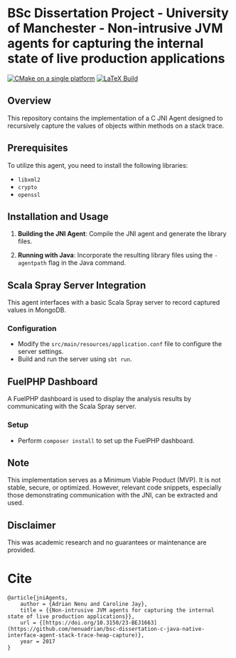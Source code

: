 #  BSc Dissertation Project - University of Manchester - Non-intrusive JVM agents for capturing the internal state of live production applications

[![CMake on a single platform](https://github.com/nenuadrian/c-java-native-interface-agent-stack-trace-heap-capture/actions/workflows/cmake-single-platform.yml/badge.svg)](https://github.com/nenuadrian/c-java-native-interface-agent-stack-trace-heap-capture/actions/workflows/cmake-single-platform.yml)
[![LaTeX Build](https://github.com/nenuadrian/bsc-dissertation-c-java-native-interface-agent-stack-trace-heap-capture/actions/workflows/main.yml/badge.svg)](https://github.com/nenuadrian/bsc-dissertation-c-java-native-interface-agent-stack-trace-heap-capture/actions/workflows/main.yml)

## Overview
This repository contains the implementation of a C JNI Agent designed to recursively capture the values of objects within methods on a stack trace.

## Prerequisites
To utilize this agent, you need to install the following libraries:
- `libxml2`
- `crypto`
- `openssl`

## Installation and Usage
1. **Building the JNI Agent**:
   Compile the JNI agent and generate the library files.
   
2. **Running with Java**:
   Incorporate the resulting library files using the `-agentpath` flag in the Java command.

## Scala Spray Server Integration
This agent interfaces with a basic Scala Spray server to record captured values in MongoDB.

### Configuration
- Modify the `src/main/resources/application.conf` file to configure the server settings.
- Build and run the server using `sbt run`.

## FuelPHP Dashboard
A FuelPHP dashboard is used to display the analysis results by communicating with the Scala Spray server.

### Setup
- Perform `composer install` to set up the FuelPHP dashboard.

## Note
This implementation serves as a Minimum Viable Product (MVP). It is not stable, secure, or optimized. However, relevant code snippets, especially those demonstrating communication with the JNI, can be extracted and used.

## Disclaimer
This was academic research and no guarantees or maintenance are provided.

# Cite

```
@article{jniAgents,
	author = {Adrian Nenu and Caroline Jay},
	title = {{Non-intrusive JVM agents for capturing the internal state of live production applications}},
	url = {[https://doi.org/10.3150/23-BEJ1663](https://github.com/nenuadrian/bsc-dissertation-c-java-native-interface-agent-stack-trace-heap-capture)},
	year = 2017
}
```
